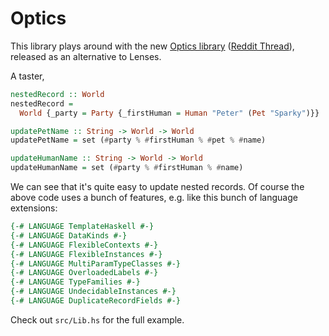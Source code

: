 # Optics
This library plays around with the new [Optics library](https://www.well-typed.com/blog/2019/09/announcing-the-optics-library/) ([Reddit Thread](https://www.reddit.com/r/haskell/comments/cyo4o2/welltyped_announcing_the_optics_library/)), released as an alternative to Lenses.

A taster,

```haskell
nestedRecord :: World
nestedRecord =
  World {_party = Party {_firstHuman = Human "Peter" (Pet "Sparky")}}

updatePetName :: String -> World -> World
updatePetName = set (#party % #firstHuman % #pet % #name)

updateHumanName :: String -> World -> World
updateHumanName = set (#party % #firstHuman % #name)
```

We can see that it's quite easy to update nested records. Of course the above code uses a bunch of features, e.g. like this bunch of language extensions:

```haskell
{-# LANGUAGE TemplateHaskell #-}
{-# LANGUAGE DataKinds #-}
{-# LANGUAGE FlexibleContexts #-}
{-# LANGUAGE FlexibleInstances #-}
{-# LANGUAGE MultiParamTypeClasses #-}
{-# LANGUAGE OverloadedLabels #-}
{-# LANGUAGE TypeFamilies #-}
{-# LANGUAGE UndecidableInstances #-}
{-# LANGUAGE DuplicateRecordFields #-}
```

Check out `src/Lib.hs` for the full example.
